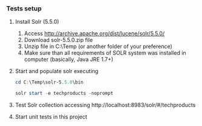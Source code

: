 ﻿### Tests setup
1.  Install Solr (5.5.0)
    1. Access <http://archive.apache.org/dist/lucene/solr/5.5.0/>
    2. Download solr-5.5.0.zip file
    3. Unzip file in C:\Temp (or another folder of your preference)
    4. Make sure than all requirements of SOLR system was installed in computer (basically, Java JRE 1.7+)

2.  Start and populate solr executing
    ```powershell
    cd C:\Temp\solr-5.5.0\bin
    
    solr start -e techproducts -noprompt
    ```

3.  Test Solr collection accessing http://localhost:8983/solr/#/techproducts
4.  Start unit tests in this project
